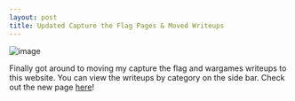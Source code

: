 ```yaml
---
layout: post
title: Updated Capture the Flag Pages & Moved Writeups
---
```


![image](https://raw.githubusercontent.com/SecurityNoodle/SecurityNoodle.github.io/master/Images/ctf.png)

Finally got around to moving my capture the flag and wargames writeups to this website. You can view the writeups by category on the side bar. Check out the new page [here](https://securitynoodle.github.io/CTF/)!
